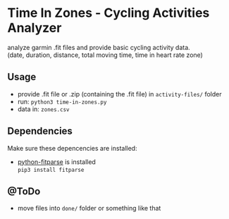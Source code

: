 # Time In Zones - Cycling Activities Analyzer

analyze garmin .fit files and provide basic cycling activity data.  
(date, duration, distance, total moving time, time in heart rate zone)  

## Usage
  - provide .fit file or .zip (containing the .fit file) in `activity-files/` folder
  - run: `python3 time-in-zones.py`
  - data in: `zones.csv`

## Dependencies
Make sure these depencencies are installed:  
  - [python-fitparse](https://github.com/dtcooper/python-fitparse) is installed  
    `pip3 install fitparse`

## @ToDo
  - move files into `done/` folder or something like that
